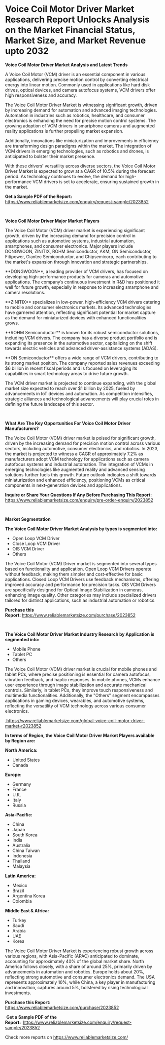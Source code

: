 <p><h1>Voice Coil Motor Driver Market Research Report Unlocks Analysis on the Market Financial Status, Market Size, and Market Revenue upto 2032</h1></p><p><strong>Voice Coil Motor Driver Market Analysis and Latest Trends</strong></p>
<p><p>A Voice Coil Motor (VCM) driver is an essential component in various applications, delivering precise motion control by converting electrical energy into linear motion. Commonly used in applications like hard disk drives, optical devices, and camera autofocus systems, VCM drivers offer high responsiveness and accuracy. </p><p>The Voice Coil Motor Driver Market is witnessing significant growth, driven by increasing demand for automation and advanced imaging technologies. Automation in industries such as robotics, healthcare, and consumer electronics is enhancing the need for precise motion control systems. The growing adoption of VCM drivers in smartphone cameras and augmented reality applications is further propelling market expansion.</p><p>Additionally, innovations like miniaturization and improvements in efficiency are transforming design paradigms within the market. The integration of VCM drivers in emerging technologies, such as robotics and drones, is anticipated to bolster their market presence. </p><p>With these drivers' versatility across diverse sectors, the Voice Coil Motor Driver Market is expected to grow at a CAGR of 10.5% during the forecast period. As technology continues to evolve, the demand for high-performance VCM drivers is set to accelerate, ensuring sustained growth in the market.</p></p>
<p><strong>Get a Sample PDF of the Report:&nbsp;</strong> <a href="https://www.reliablemarketsize.com/enquiry/request-sample/2023852?utm_campaign=2773&utm_medium=2&utm_source=Github&utm_content=ia&utm_term=06042025&utm_id=voice-coil-motor-driver">https://www.reliablemarketsize.com/enquiry/request-sample/2023852</a></p>
<p>&nbsp;</p>
<p><strong>Voice Coil Motor Driver Major Market Players</strong></p>
<p><p>The Voice Coil Motor (VCM) driver market is experiencing significant growth, driven by the increasing demand for precision control in applications such as automotive systems, industrial automation, smartphones, and consumer electronics. Major players include DONGWOON, ZINITIX, ROHM Semiconductor, AKM, ON Semiconductor, Fitipower, Giantec Semiconductor, and Chipsemicorp, each contributing to the market's expansion through innovation and strategic partnerships.</p><p>**DONGWOON**, a leading provider of VCM drivers, has focused on developing high-performance products for cameras and automotive applications. The company’s continuous investment in R&D has positioned it well for future growth, especially in response to increasing smartphone and camera resolutions.</p><p>**ZINITIX** specializes in low-power, high-efficiency VCM drivers catering to mobile and consumer electronics markets. Its advanced technologies have garnered attention, reflecting significant potential for market capture as the demand for miniaturized devices with enhanced functionalities grows.</p><p>**ROHM Semiconductor** is known for its robust semiconductor solutions, including VCM drivers. The company has a diverse product portfolio and is expanding its presence in the automotive sector, capitalizing on the shift towards electric vehicles and advanced driver-assistance systems (ADAS).</p><p>**ON Semiconductor** offers a wide range of VCM drivers, contributing to its strong market position. The company reported sales revenues exceeding $6 billion in recent fiscal periods and is focused on leveraging its capabilities in smart technology areas to drive future growth.</p><p>The VCM driver market is projected to continue expanding, with the global market size expected to reach over $1 billion by 2025, fueled by advancements in IoT devices and automation. As competition intensifies, strategic alliances and technological advancements will play crucial roles in defining the future landscape of this sector.</p></p>
<p>&nbsp;</p>
<p><strong>What Are The Key Opportunities For Voice Coil Motor Driver Manufacturers?</strong></p>
<p><p>The Voice Coil Motor (VCM) driver market is poised for significant growth, driven by the increasing demand for precision motion control across various sectors, including automotive, consumer electronics, and robotics. In 2023, the market is projected to witness a CAGR of approximately 7.2% as manufacturers adopt VCM technology for applications such as camera autofocus systems and industrial automation. The integration of VCMs in emerging technologies like augmented reality and advanced sensing solutions further fuels this growth. Future outlook indicates a shift towards miniaturization and enhanced efficiency, positioning VCMs as critical components in next-generation devices and applications.</p></p>
<p><strong>Inquire or Share Your Questions If Any Before Purchasing This Report:</strong> <a href="https://www.reliablemarketsize.com/enquiry/pre-order-enquiry/2023852?utm_campaign=2773&utm_medium=2&utm_source=Github&utm_content=ia&utm_term=06042025&utm_id=voice-coil-motor-driver">https://www.reliablemarketsize.com/enquiry/pre-order-enquiry/2023852</a></p>
<p>&nbsp;</p>
<p><strong>Market Segmentation</strong></p>
<p><strong>The Voice Coil Motor Driver Market Analysis by types is segmented into:</strong></p>
<p><ul><li>Open Loop VCM Driver</li><li>Close Loop VCM Driver</li><li>OIS VCM Driver</li><li>Others</li></ul></p>
<p><p>The Voice Coil Motor (VCM) Driver market is segmented into several types based on functionality and application. Open Loop VCM Drivers operate without feedback, making them simpler and cost-effective for basic applications. Closed Loop VCM Drivers use feedback mechanisms, offering improved accuracy and performance for precision tasks. OIS VCM Drivers are specifically designed for Optical Image Stabilization in cameras, enhancing image quality. Other categories may include specialized drivers tailored for distinct applications, such as industrial automation or robotics.</p></p>
<p><strong>Purchase this Report:&nbsp;</strong><a href="https://www.reliablemarketsize.com/purchase/2023852?utm_campaign=2773&utm_medium=2&utm_source=Github&utm_content=ia&utm_term=06042025&utm_id=voice-coil-motor-driver">https://www.reliablemarketsize.com/purchase/2023852</a></p>
<p>&nbsp;</p>
<p><strong>The Voice Coil Motor Driver Market Industry Research by Application is segmented into:</strong></p>
<p><ul><li>Mobile Phone</li><li>Tablet PC</li><li>Others</li></ul></p>
<p><p>The Voice Coil Motor (VCM) driver market is crucial for mobile phones and tablet PCs, where precise positioning is essential for camera autofocus, vibration feedback, and haptic responses. In mobile phones, VCMs enhance user experience through image stabilization and accurate mechanical controls. Similarly, in tablet PCs, they improve touch responsiveness and multimedia functionalities. Additionally, the "Others" segment encompasses applications in gaming devices, wearables, and automotive systems, reflecting the versatility of VCM technology across various consumer electronics.</p></p>
<p><a href="https://www.reliablemarketsize.com/global-voice-coil-motor-driver-market-r2023852?utm_campaign=2773&utm_medium=2&utm_source=Github&utm_content=ia&utm_term=06042025&utm_id=voice-coil-motor-driver">&nbsp;https://www.reliablemarketsize.com/global-voice-coil-motor-driver-market-r2023852</a></p>
<p><strong>In terms of Region, the Voice Coil Motor Driver Market Players available by Region are:</strong></p>
<p>
    <p> <strong> North America: </strong>
        <ul>
            <li>United States</li>
            <li>Canada</li>
        </ul>
        </p> 
    <p> <strong> Europe: </strong>
        <ul>
            <li>Germany</li>
            <li>France</li>
            <li>U.K.</li>
            <li>Italy</li>
            <li>Russia</li>
        </ul>
        </p> 
    <p> <strong> Asia-Pacific: </strong>
        <ul>
            <li>China</li>
            <li>Japan</li>
            <li>South Korea</li>
            <li>India</li>
            <li>Australia</li>
            <li>China Taiwan</li>
            <li>Indonesia</li>
            <li>Thailand</li>
            <li>Malaysia</li>
        </ul>
        </p> 
    <p> <strong> Latin America: </strong>
        <ul>
            <li>Mexico</li>
            <li>Brazil</li>
            <li>Argentina Korea</li>
            <li>Colombia</li>
        </ul>
        </p> 
    <p> <strong> Middle East & Africa: </strong>
        <ul>
            <li>Turkey</li>
            <li>Saudi</li>
            <li>Arabia</li>
            <li>UAE</li>
            <li>Korea</li>
        </ul>
    </p>
    </p>
<p><p>The Voice Coil Motor Driver Market is experiencing robust growth across various regions, with Asia-Pacific (APAC) anticipated to dominate, accounting for approximately 40% of the global market share. North America follows closely, with a share of around 25%, primarily driven by advancements in automation and robotics. Europe holds about 20%, reflecting strong automotive and consumer electronics demand. The USA represents approximately 10%, while China, a key player in manufacturing and innovation, captures around 5%, bolstered by rising technological investments.</p></p>
<p><strong>Purchase this Report: </strong><a href="https://www.reliablemarketsize.com/purchase/2023852?utm_campaign=2773&utm_medium=2&utm_source=Github&utm_content=ia&utm_term=06042025&utm_id=voice-coil-motor-driver">https://www.reliablemarketsize.com/purchase/2023852</a></p>
<p>&nbsp;<strong>Get a Sample PDF of the Report:&nbsp;&nbsp;</strong><a href="https://www.reliablemarketsize.com/enquiry/request-sample/2023852?utm_campaign=2773&utm_medium=2&utm_source=Github&utm_content=ia&utm_term=06042025&utm_id=voice-coil-motor-driver">https://www.reliablemarketsize.com/enquiry/request-sample/2023852</a></p>
<p><strong></strong></p>
<p>Check more reports on <a href="https://www.reliablemarketsize.com/?utm_campaign=2773&utm_medium=2&utm_source=Github&utm_content=ia&utm_term=06042025&utm_id=voice-coil-motor-driver">https://www.reliablemarketsize.com/</a></p>